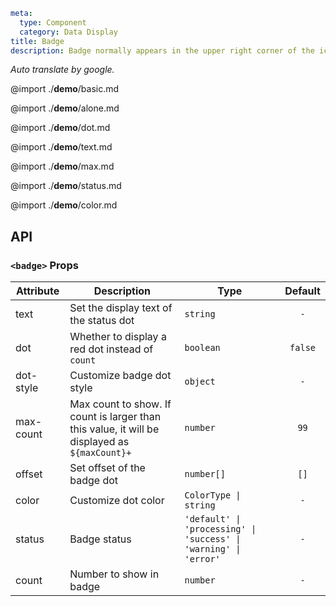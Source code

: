 ```yaml
meta:
  type: Component
  category: Data Display
title: Badge
description: Badge normally appears in the upper right corner of the icon or text to prompt important information.
```

*Auto translate by google.*

@import ./__demo__/basic.md

@import ./__demo__/alone.md

@import ./__demo__/dot.md

@import ./__demo__/text.md

@import ./__demo__/max.md

@import ./__demo__/status.md

@import ./__demo__/color.md

## API


### `<badge>` Props

|Attribute|Description|Type|Default|
|---|---|---|:---:|
|text|Set the display text of the status dot|`string`|`-`|
|dot|Whether to display a red dot instead of `count`|`boolean`|`false`|
|dot-style|Customize badge dot style|`object`|`-`|
|max-count|Max count to show. If count is larger than this value, it will be displayed as `${maxCount}+`|`number`|`99`|
|offset|Set offset of the badge dot|`number[]`|`[]`|
|color|Customize dot color|`ColorType \| string`|`-`|
|status|Badge status|`'default' \| 'processing' \| 'success' \| 'warning' \| 'error'`|`-`|
|count|Number to show in badge|`number`|`-`|


